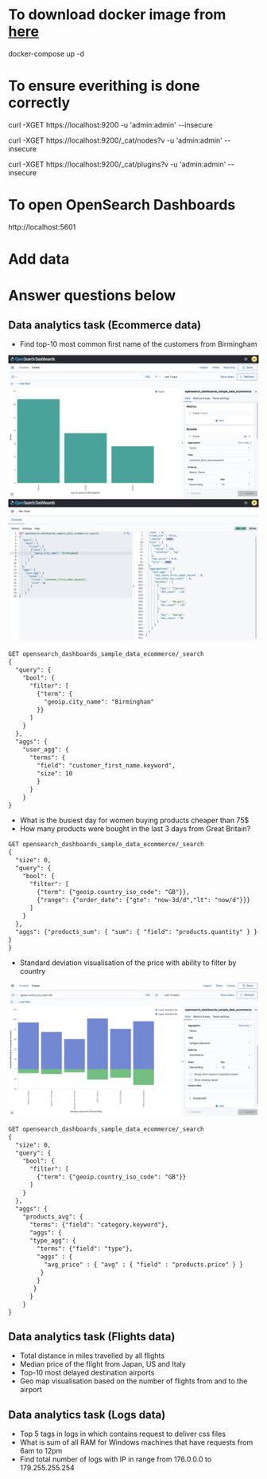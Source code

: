 # To download docker image from [here](https://opensearch.org/docs/latest/opensearch/install/docker/#run-the-image)
docker-compose up -d


# To ensure everithing is done correctly

curl -XGET https://localhost:9200 -u 'admin:admin' --insecure

curl -XGET https://localhost:9200/_cat/nodes?v -u 'admin:admin' --insecure

curl -XGET https://localhost:9200/_cat/plugins?v -u 'admin:admin' --insecure

# To open OpenSearch Dashboards

http://localhost:5601

# Add data

# Answer questions below

## Data analytics task (Ecommerce data)

- Find top-10 most common first name of the customers from Birmingham

![](./screenshoots/top10Birmingham_Kibana.png)
![](./screenshoots/top10Birmingham_query.png)

``` console
GET opensearch_dashboards_sample_data_ecommerce/_search
{
  "query": {
    "bool": {
      "filter": [
        {"term": {
          "geoip.city_name": "Birmingham"
        }}
      ]
    }
  }, 
  "aggs": {
    "user_agg": {
      "terms": {
        "field": "customer_first_name.keyword",
        "size": 10
        }
      }
    }
}
```

- What is the busiest day for women buying products cheaper than 75$
- How many products were bought in the last 3 days from Great Britain?

``` console
GET opensearch_dashboards_sample_data_ecommerce/_search
{
  "size": 0,
  "query": { 
    "bool": { 
      "filter": [ 
        {"term": {"geoip.country_iso_code": "GB"}},
        {"range": {"order_date": {"gte": "now-3d/d","lt": "now/d"}}}
      ]
    }
  },
  "aggs": {"products_sum": { "sum": { "field": "products.quantity" } }
}
}
```

- Standard deviation visualisation of the price with ability to filter by country

![](./screenshoots/std_of_product_price_by_category.png)

``` console
GET opensearch_dashboards_sample_data_ecommerce/_search
{
  "size": 0,
  "query": { 
    "bool": { 
      "filter": [ 
        {"term": {"geoip.country_iso_code": "GB"}}
      ]
    }
  },
  "aggs": {
    "products_avg": {
      "terms": {"field": "category.keyword"},
      "aggs": {
      "type_agg": {
        "terms": {"field": "type"},          
        "aggs" : {
          "avg_price" : { "avg" : { "field" : "products.price" } }
         }
        }
       }
      }
    }
}
```

## Data analytics task (Flights data)

- Total distance in miles travelled by all flights
- Median price of the flight from Japan, US and Italy
- Top-10 most delayed destination airports
- Geo map visualisation based on the number of flights from and to the airport

## Data analytics task (Logs data)

- Top 5 tags in logs in which contains request to deliver css files
- What is sum of all RAM for Windows machines that have requests from 6am to 12pm
- Find total number of logs with IP in range from 176.0.0.0 to 179.255.255.254
